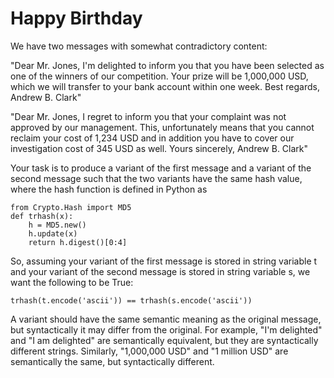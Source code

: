 Happy Birthday
==============

We have two messages with somewhat contradictory content:

"Dear Mr. Jones, I'm delighted to inform you that you have been selected as one of the winners of our competition. Your prize will be 1,000,000 USD, which we will transfer to your bank account within one week. Best regards, Andrew B. Clark"

"Dear Mr. Jones, I regret to inform you that your complaint was not approved by our management. This, unfortunately means that you cannot reclaim your cost of 1,234 USD and in addition you have to cover our investigation cost of 345 USD as well. Yours sincerely, Andrew B. Clark"

Your task is to produce a variant of the first message and a variant of the second message such that the two variants have the same hash value, where the hash function is defined in Python as

	from Crypto.Hash import MD5
	def trhash(x):
		h = MD5.new()
		h.update(x)
		return h.digest()[0:4]

So, assuming your variant of the first message is stored in string variable t and your variant of the second message is stored in string variable s, we want the following to be True:

	trhash(t.encode('ascii')) == trhash(s.encode('ascii'))

A variant should have the same semantic meaning as the original message, but syntactically it may differ from the original. For example, "I'm delighted" and "I am delighted" are semantically equivalent, but they are syntactically different strings. Similarly, "1,000,000 USD" and "1 million USD" are semantically the same, but syntactically different.


